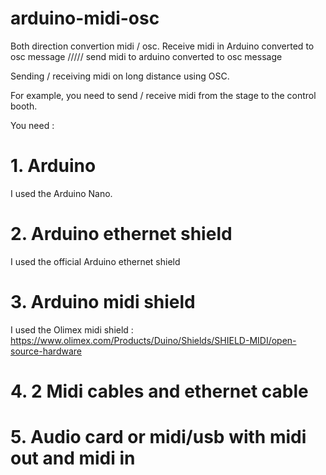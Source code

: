 # arduino-midi-osc
Both direction convertion midi / osc. 
Receive midi in Arduino converted to osc message ///// send midi to arduino converted to osc message

Sending / receiving midi on long distance using OSC.

For example, you need to send / receive midi from the stage to the control booth.


You need : 

# 1. Arduino
I used the Arduino Nano.

# 2. Arduino ethernet shield
I used the official Arduino ethernet shield

# 3. Arduino midi shield
I used the Olimex midi shield : https://www.olimex.com/Products/Duino/Shields/SHIELD-MIDI/open-source-hardware

# 4. 2 Midi cables and ethernet cable

# 5. Audio card or midi/usb with midi out and midi in
